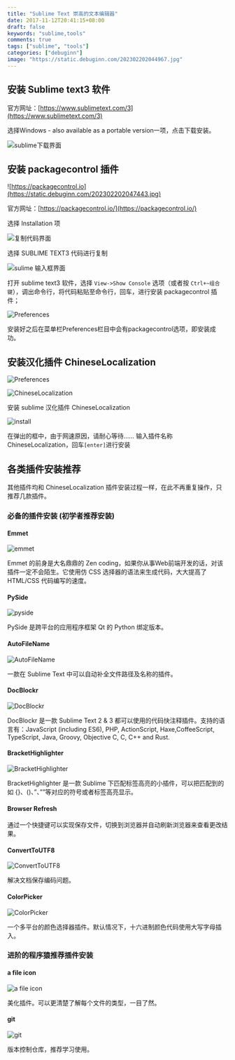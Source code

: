 ```yaml
---
title: "Sublime Text 崇高的文本编辑器"
date: 2017-11-12T20:41:15+08:00
draft: false
keywords: "sublime,tools"
comments: true
tags: ["sublime", "tools"]
categories: ["debuginn"]
image: "https://static.debuginn.com/202302202044967.jpg"
---
```


## 安装 Sublime text3 软件

官方网址：[https://www.sublimetext.com/3](https://www.sublimetext.com/3)

选择Windows - also available as a portable version一项，点击下载安装。

![sublime下载界面](https://static.debuginn.com/202302202046837.png)

## 安装 packagecontrol 插件

![https://packagecontrol.io](https://static.debuginn.com/202302202047443.jpg)

官方网址：[https://packagecontrol.io/](https://packagecontrol.io/)

选择 Installation 项

![复制代码界面](https://static.debuginn.com/202302202048556.jpg)

选择 SUBLIME TEXT3 代码进行复制

![sulime 输入框界面](https://static.debuginn.com/202302202049660.jpg)

打开 sublime text3 软件，选择 `View->Show Console` 选项（或者按 `Ctrl+~组合键`），调出命令行，将代码粘贴至命令行，回车，进行安装 packagecontrol 插件；

![Preferences](https://static.debuginn.com/202302202051068.jpg)

安装好之后在菜单栏Preferences栏目中会有packagecontrol选项，即安装成功。

## 安装汉化插件 ChineseLocalization

![Preferences](https://static.debuginn.com/202302202054550.jpg)

![ChineseLocalization](https://static.debuginn.com/202302202055358.jpg)

安装 sublime 汉化插件 ChineseLocalization

![install](https://static.debuginn.com/202302202055437.jpg)

在弹出的框中，由于网速原因，请耐心等待……
输入插件名称ChineseLocalization，回车`[enter]`进行安装

## 各类插件安装推荐

其他插件均和 ChineseLocalization 插件安装过程一样，在此不再重复操作，只推荐几款插件。

### 必备的插件安装 (初学者推荐安装)

#### Emmet

![emmet](https://static.debuginn.com/202302202057493.jpg)

Emmet 的前身是大名鼎鼎的 Zen coding，如果你从事Web前端开发的话，对该插件一定不会陌生。它使用仿 CSS 选择器的语法来生成代码，大大提高了 HTML/CSS 代码编写的速度。

#### PySide

![pyside](https://static.debuginn.com/202302202058785.jpg)

PySide 是跨平台的应用程序框架 Qt 的 Python 绑定版本。

#### AutoFileName

![AutoFileName](https://static.debuginn.com/202302202059582.jpg)

一款在 Sublime Text 中可以自动补全文件路径及名称的插件。

#### DocBlockr

![DocBlockr](https://static.debuginn.com/202302202100975.jpg)

DocBlockr 是一款 Sublime Text 2 & 3 都可以使用的代码快注释插件。支持的语言有：JavaScript (including ES6), PHP, ActionScript, Haxe,CoffeeScript, TypeScript, Java, Groovy, Objective C, C, C++ and Rust.

#### BracketHighlighter

![BracketHighlighter](https://static.debuginn.com/202302202101837.jpg)

BracketHighlighter 是一款 Sublime 下匹配标签高亮的小插件，可以把匹配到的如 {}、()、”、””等对应的符号或者标签高亮显示。

#### Browser Refresh

通过一个快捷键可以实现保存文件，切换到浏览器并自动刷新浏览器来查看更改结果。

#### ConvertToUTF8

![ConvertToUTF8](https://static.debuginn.com/202302202102109.jpg)

解决文档保存编码问题。

#### ColorPicker

![ColorPicker](https://static.debuginn.com/202302202102561.jpg)

一个多平台的颜色选择器插件。默认情况下，十六进制颜色代码使用大写字母插入。

### 进阶的程序猿推荐插件安装

#### a file icon

![a file icon](https://static.debuginn.com/202302202103090.jpg)

美化插件。可以更清楚了解每个文件的类型，一目了然。

#### git

![git](https://static.debuginn.com/202302202104673.jpg)

版本控制仓库，推荐学习使用。